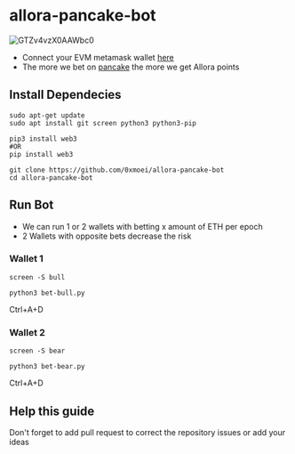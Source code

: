 # allora-pancake-bot
![GTZv4vzX0AAWbc0](https://github.com/user-attachments/assets/c9523153-78a9-4607-9b3d-8d7f93c9756e)

* Connect your EVM metamask wallet [here](https://app.allora.network/points/campaign/pancakeswap-predictions?ref=eyJyZWZlcnJlcl9pZCI6IjliM2ZlN2JjLWE1YTYtNGZjOC1iNWM3LWU2NTY1ODcyZTE2MSJ9)
* The more we bet on [pancake](https://pancakeswap.finance/prediction?token=ETH&chain=arb) the more we get Allora points

## Install Dependecies
```console
sudo apt-get update
sudo apt install git screen python3 python3-pip

pip3 install web3
#OR
pip install web3
```
```console
git clone https://github.com/0xmoei/allora-pancake-bot
cd allora-pancake-bot
```

## Run Bot
* We can run 1 or 2 wallets with betting x amount of ETH per epoch
* 2 Wallets with opposite bets decrease the risk
### Wallet 1
```console
screen -S bull

python3 bet-bull.py
```
Ctrl+A+D


### Wallet 2
```console
screen -S bear

python3 bet-bear.py
```
Ctrl+A+D

## Help this guide
Don't forget to add pull request to correct the repository issues or add your ideas
